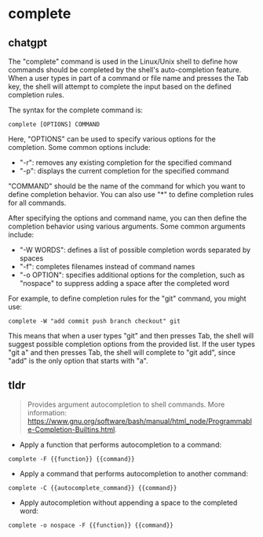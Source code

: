 # complete 
## chatgpt 
The "complete" command is used in the Linux/Unix shell to define how commands should be completed by the shell's auto-completion feature. When a user types in part of a command or file name and presses the Tab key, the shell will attempt to complete the input based on the defined completion rules.

The syntax for the complete command is:

```complete [OPTIONS] COMMAND```

Here, "OPTIONS" can be used to specify various options for the completion. Some common options include:

- "-r": removes any existing completion for the specified command
- "-p": displays the current completion for the specified command

"COMMAND" should be the name of the command for which you want to define completion behavior. You can also use "*" to define completion rules for all commands.

After specifying the options and command name, you can then define the completion behavior using various arguments. Some common arguments include:

- "-W WORDS": defines a list of possible completion words separated by spaces
- "-f": completes filenames instead of command names
- "-o OPTION": specifies additional options for the completion, such as "nospace" to suppress adding a space after the completed word

For example, to define completion rules for the "git" command, you might use:

```complete -W "add commit push branch checkout" git```

This means that when a user types "git" and then presses Tab, the shell will suggest possible completion options from the provided list. If the user types "git a" and then presses Tab, the shell will complete to "git add", since "add" is the only option that starts with "a". 

## tldr 
 
> Provides argument autocompletion to shell commands.
> More information: <https://www.gnu.org/software/bash/manual/html_node/Programmable-Completion-Builtins.html>.

- Apply a function that performs autocompletion to a command:

`complete -F {{function}} {{command}}`

- Apply a command that performs autocompletion to another command:

`complete -C {{autocomplete_command}} {{command}}`

- Apply autocompletion without appending a space to the completed word:

`complete -o nospace -F {{function}} {{command}}`
